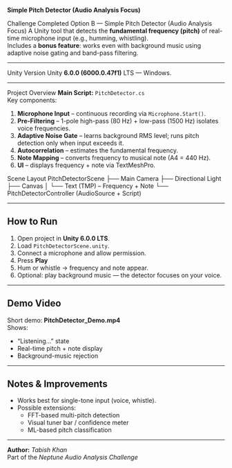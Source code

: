 **Simple Pitch Detector (Audio Analysis Focus)**

Challenge Completed
Option B — Simple Pitch Detector (Audio Analysis Focus) 
A Unity tool that detects the **fundamental frequency (pitch)** of real-time microphone input (e.g., humming, whistling).  
Includes a **bonus feature**: works even with background music using adaptive noise gating and band-pass filtering.

---

Unity Version
Unity **6.0.0 (6000.0.47f1)** LTS — Windows.

---

Project Overview
**Main Script:** `PitchDetector.cs`  
Key components:
1. **Microphone Input** – continuous recording via `Microphone.Start()`.  
2. **Pre-Filtering** – 1-pole high-pass (80 Hz) + low-pass (1500 Hz) isolates voice frequencies.  
3. **Adaptive Noise Gate** – learns background RMS level; runs pitch detection only when input exceeds it.  
4. **Autocorrelation** – estimates the fundamental frequency.  
5. **Note Mapping** – converts frequency to musical note (A4 = 440 Hz).  
6. **UI** – displays frequency + note via TextMeshPro.

Scene Layout
PitchDetectorScene
├── Main Camera
├── Directional Light
├── Canvas
│ └── Text (TMP) – Frequency + Note
└── PitchDetectorController (AudioSource + Script)


---

## How to Run
1. Open project in **Unity 6.0.0 LTS**.  
2. Load `PitchDetectorScene.unity`.  
3. Connect a microphone and allow permission.  
4. Press **Play**  
5. Hum or whistle → frequency and note appear.  
6. Optional: play background music — the detector focuses on your voice.

---

## Demo Video
Short demo: **PitchDetector_Demo.mp4**  
Shows:  
- “Listening…” state  
- Real-time pitch + note display  
- Background-music rejection

---

## Notes & Improvements
- Works best for single-tone input (voice, whistle).  
- Possible extensions:
  - FFT-based multi-pitch detection  
  - Visual tuner bar / confidence meter  
  - ML-based pitch classification

---

**Author:** *Tabish Khan*  
Part of the *Neptune Audio Analysis Challenge*
